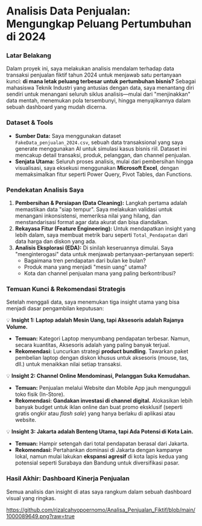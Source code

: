 # Analisis Data Penjualan: Mengungkap Peluang Pertumbuhan di 2024

### Latar Belakang

Dalam proyek ini, saya melakukan analisis mendalam terhadap data transaksi penjualan fiktif tahun 2024 untuk menjawab satu pertanyaan kunci: **di mana letak peluang terbesar untuk pertumbuhan bisnis?** Sebagai mahasiswa Teknik Industri yang antusias dengan data, saya menantang diri sendiri untuk menangani seluruh siklus analisis—mulai dari "menjinakkan" data mentah, menemukan pola tersembunyi, hingga menyajikannya dalam sebuah dashboard yang mudah dicerna.

### Dataset & Tools

* **Sumber Data:** Saya menggunakan dataset `FakeData_penjualan_2024.csv`, sebuah data transaksional yang saya generate menggunakan AI untuk simulasi kasus bisnis riil. Dataset ini mencakup detail transaksi, produk, pelanggan, dan channel penjualan.
* **Senjata Utama:** Seluruh proses analisis, mulai dari pembersihan hingga visualisasi, saya eksekusi menggunakan **Microsoft Excel**, dengan memaksimalkan fitur seperti Power Query, Pivot Tables, dan Functions.

### Pendekatan Analisis Saya

1.  **Pembersihan & Persiapan (Data Cleaning):** Langkah pertama adalah memastikan data "siap tempur". Saya melakukan validasi untuk menangani inkonsistensi, memeriksa nilai yang hilang, dan menstandarisasi format agar data akurat dan bisa diandalkan.
2.  **Rekayasa Fitur (Feature Engineering):** Untuk mendapatkan insight yang lebih dalam, saya membuat metrik baru seperti `Total_Pendapatan` dari data harga dan diskon yang ada.
3.  **Analisis Eksplorasi (EDA):** Di sinilah keseruannya dimulai. Saya "menginterogasi" data untuk menjawab pertanyaan-pertanyaan seperti:
    * Bagaimana tren pendapatan dari bulan ke bulan?
    * Produk mana yang menjadi "mesin uang" utama?
    * Kota dan channel penjualan mana yang paling berkontribusi?

### Temuan Kunci & Rekomendasi Strategis

Setelah menggali data, saya menemukan tiga insight utama yang bisa menjadi dasar pengambilan keputusan:

💡 **Insight 1: Laptop adalah Mesin Uang, tapi Aksesoris adalah Rajanya Volume.**
* **Temuan:** Kategori Laptop menyumbang pendapatan terbesar. Namun, secara kuantitas, Aksesoris adalah yang paling banyak terjual.
* **Rekomendasi:** Luncurkan strategi **product bundling**. Tawarkan paket pembelian laptop dengan diskon khusus untuk aksesoris (mouse, tas, dll.) untuk menaikkan nilai setiap transaksi.

💡 **Insight 2: Channel Online Mendominasi, Pelanggan Suka Kemudahan.**
* **Temuan:** Penjualan melalui Website dan Mobile App jauh mengungguli toko fisik (In-Store).
* **Rekomendasi:** **Gandakan investasi di channel digital.** Alokasikan lebih banyak budget untuk iklan online dan buat promo eksklusif (seperti gratis ongkir atau *flash sale*) yang hanya berlaku di aplikasi atau website.

💡 **Insight 3: Jakarta adalah Benteng Utama, tapi Ada Potensi di Kota Lain.**
* **Temuan:** Hampir setengah dari total pendapatan berasal dari Jakarta.
* **Rekomendasi:** Pertahankan dominasi di Jakarta dengan kampanye lokal, namun mulai lakukan **ekspansi agresif** di kota lapis kedua yang potensial seperti Surabaya dan Bandung untuk diversifikasi pasar.

### Hasil Akhir: Dashboard Kinerja Penjualan

Semua analisis dan insight di atas saya rangkum dalam sebuah dashboard visual yang ringkas.

https://github.com/rizalcahyopoernomo/Analisa_Penjualan_Fiktif/blob/main/1000089649.png?raw=true